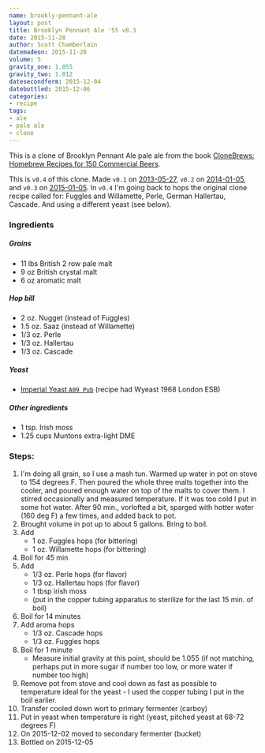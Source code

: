 ```yaml
---
name: brookly-pennant-ale
layout: post
title: Brooklyn Pennant Ale '55 v0.3
date: 2015-11-28
author: Scott Chamberlain
datemadeon: 2015-11-28
volume: 5
gravity_one: 1.055
gravity_two: 1.012
datesecondferm: 2015-12-04
datebottled: 2015-12-06
categories:
- recipe
tags:
- ale
- pale ale
- clone
---
```


This is a clone of Brooklyn Pennant Ale pale ale from the book [CloneBrews: Homebrew Recipes for 150 Commercial Beers][book].

This is `v0.4` of this clone. Made `v0.1` on [2013-05-27](http://recology.info/beer_recipes/2013-05-27-brooklyn-pennant-ale_V0.1.html), `v0.2` on [2014-01-05](http://recology.info/beer_recipes/2014/01/05/brooklyn-pennant-ale_v0.2/), and `v0.3` on [2015-01-05](http://recology.info/beer_recipes/2015/01/05/brooklyn-pennant-ale_v0.2/). In `v0.4` I'm going back to hops the original clone recipe called for: Fuggles and Willamette, Perle, German Hallertau, Cascade. And using a different yeast (see below).

### Ingredients

##### Grains

+ 11 lbs British 2 row pale malt
+ 9 oz British crystal malt
+ 6 oz aromatic malt

##### Hop bill

+ 2 oz. Nugget (instead of Fuggles)
+ 1.5 oz. Saaz (instead of Willamette)
+ 1/3 oz. Perle
+ 1/3 oz. Hallertau
+ 1/3 oz. Cascade

##### Yeast

+ [Imperial Yeast `A09 Pub`](http://www.imperialyeast.com/yeast-strains/) (recipe had Wyeast 1968 London ESB)

##### Other ingredients

+ 1 tsp. Irish moss
+ 1.25 cups Muntons extra-light DME

### Steps:

1. I'm doing all grain, so I use a mash tun. Warmed up water in pot on stove to 154 degrees F. Then poured the whole three malts together into the cooler, and poured enough water on top of the malts to cover them.  I stirred occasionally and measured temperature. If it was too cold I put in some hot water.  After 90 min., vorlofted a bit, sparged with hotter water (160 deg F) a few times, and added back to pot.
2. Brought volume in pot up to about 5 gallons. Bring to boil.
3. Add
	+ 1 oz. Fuggles hops (for bittering)
	+ 1 oz. Willamette hops (for bittering)
4. Boil for 45 min
5. Add
	+ 1/3 oz. Perle hops (for flavor)
	+ 1/3 oz. Hallertau hops (for flavor)
	+ 1 tbsp irish moss
	+ (put in the copper tubing apparatus to sterilize for the last 15 min. of boil)
6. Boil for 14 minutes
7. Add aroma hops
	+ 1/3 oz. Cascade hops
	+ 1/3 oz. Fuggles hops
8. Boil for 1 minute
	+ Measure initial gravity at this point, should be 1.055 (if not matching, perhaps put in more sugar if number too low, or more water if number too high)
9. Remove pot from stove and cool down as fast as possible to temperature ideal for the yeast - I used the copper tubing I put in the boil earlier.
10. Transfer cooled down wort to primary fermenter (carboy)
11. Put in yeast when temperature is right (yeast, pitched yeast at 68-72 degrees F)
12. On 2015-12-02 moved to secondary fermenter (bucket)
13. Bottled on 2015-12-05

[book]: http://www.amazon.com/CloneBrews-Homebrew-Recipes-Commercial-Beers/dp/1580170773
